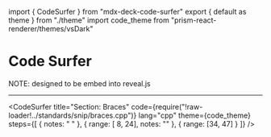 import { CodeSurfer } from "mdx-deck-code-surfer"
export { default as theme } from "./theme"
import code_theme from "prism-react-renderer/themes/vsDark"

# Code Surfer

NOTE: designed to be embed into reveal.js

---
<CodeSurfer
  title="Section: Braces"
  code={require("!raw-loader!../standards/snip/braces.cpp")}
  lang="cpp"
  theme={code_theme}
  steps={[
    { notes: " " },
    { range: [ 8, 24], notes: "" },
    { range: [34, 47] }
  ]}
/>
